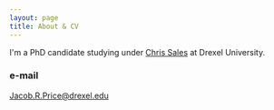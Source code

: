 ```yaml
---
layout: page
title: About & CV
---
```

I'm a PhD candidate studying under [Chris Sales](http://microbes.cae.drexel.edu/) at Drexel University. 


### e-mail
Jacob.R.Price@drexel.edu
